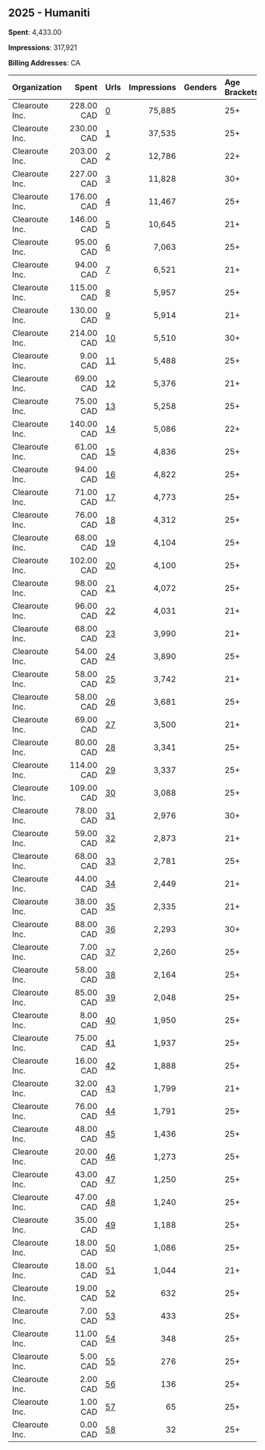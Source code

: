 ## 2025 - Humaniti 
**Spent**: 4,433.00

**Impressions**: 317,921

**Billing Addresses**: CA

|Organization|Spent|Urls|Impressions|Genders|Age Brackets|Country Codes|
|:---|---:|:---|---:|:---|:---|:---|
|Clearoute Inc.|228.00 CAD|[0](https://www.snap.com/political-ads/asset/a47bf4bf869825be693bb8fa75e1c275f254d497345b125927740dc0186291ef?mediaType=mp4)|75,885||25+|united states|
|Clearoute Inc.|230.00 CAD|[1](https://www.snap.com/political-ads/asset/a47bf4bf869825be693bb8fa75e1c275f254d497345b125927740dc0186291ef?mediaType=mp4)|37,535||25+|united states|
|Clearoute Inc.|203.00 CAD|[2](https://www.snap.com/political-ads/asset/185f772ee3ee3c319297bbc52715b9b2cb2f97c8dbd8be3749a0cf9977eb1b15?mediaType=mp4)|12,786||22+|united kingdom|
|Clearoute Inc.|227.00 CAD|[3](https://www.snap.com/political-ads/asset/f6827b4d913b1b9ad5b414fd9cad73834f03d6c683f6b408501a862f64e92267?mediaType=mp4)|11,828||30+|united states|
|Clearoute Inc.|176.00 CAD|[4](https://www.snap.com/political-ads/asset/a47bf4bf869825be693bb8fa75e1c275f254d497345b125927740dc0186291ef?mediaType=mp4)|11,467||25+|united kingdom|
|Clearoute Inc.|146.00 CAD|[5](https://www.snap.com/political-ads/asset/b20d8734dc9c4cd5de95bac350a2935e8d9d1e3999878fc705ded805d9df4d07?mediaType=png)|10,645||21+|canada|
|Clearoute Inc.|95.00 CAD|[6](https://www.snap.com/political-ads/asset/8e80cf89afb0f8b6b4959ecc61e1dcbf191224e8bf9b0f772372a514b2d0dda1?mediaType=mp4)|7,063||25+|united states|
|Clearoute Inc.|94.00 CAD|[7](https://www.snap.com/political-ads/asset/13a4b9758c877b4b368faf33f93da74742abdf1a772f2dd6714b52fd12b47cb8?mediaType=png)|6,521||21+|canada|
|Clearoute Inc.|115.00 CAD|[8](https://www.snap.com/political-ads/asset/53c0b885dd7c8b1cb026d9814861c380569446d006e433e8b6eb1be15fd2e5ca?mediaType=mp4)|5,957||25+|united states|
|Clearoute Inc.|130.00 CAD|[9](https://www.snap.com/political-ads/asset/89cf1c3ed3dcf6b363b6c723f140f330f6315e79ba0073f42ccd27c3f8bbdb0e?mediaType=mp4)|5,914||21+|canada|
|Clearoute Inc.|214.00 CAD|[10](https://www.snap.com/political-ads/asset/f6827b4d913b1b9ad5b414fd9cad73834f03d6c683f6b408501a862f64e92267?mediaType=mp4)|5,510||30+|united states|
|Clearoute Inc.|9.00 CAD|[11](https://www.snap.com/political-ads/asset/842e1f65916b3cff60da29729cdcfbb47bac08528d04e1d07b22c2bc999a952c?mediaType=mp4)|5,488||25+|united states|
|Clearoute Inc.|69.00 CAD|[12](https://www.snap.com/political-ads/asset/16dcae0e66b58e75295074974fe1a73b4bdb2f0f570dd3c33df721fbe8d815ff?mediaType=mp4)|5,376||21+|canada|
|Clearoute Inc.|75.00 CAD|[13](https://www.snap.com/political-ads/asset/a6f00711084c516e7e28a5fd3b005a7a8290d37c451587fdbcc4b0f26edf2509?mediaType=mp4)|5,258||25+|united kingdom|
|Clearoute Inc.|140.00 CAD|[14](https://www.snap.com/political-ads/asset/185f772ee3ee3c319297bbc52715b9b2cb2f97c8dbd8be3749a0cf9977eb1b15?mediaType=mp4)|5,086||22+|united states|
|Clearoute Inc.|61.00 CAD|[15](https://www.snap.com/political-ads/asset/ba4b2aa0be537c9619c5b09750e71e6b40574252d88420576781300fd9f9068f?mediaType=mp4)|4,836||25+|united kingdom|
|Clearoute Inc.|94.00 CAD|[16](https://www.snap.com/political-ads/asset/8e80cf89afb0f8b6b4959ecc61e1dcbf191224e8bf9b0f772372a514b2d0dda1?mediaType=mp4)|4,822||25+|united states|
|Clearoute Inc.|71.00 CAD|[17](https://www.snap.com/political-ads/asset/a6f00711084c516e7e28a5fd3b005a7a8290d37c451587fdbcc4b0f26edf2509?mediaType=mp4)|4,773||25+|united kingdom|
|Clearoute Inc.|76.00 CAD|[18](https://www.snap.com/political-ads/asset/8e80cf89afb0f8b6b4959ecc61e1dcbf191224e8bf9b0f772372a514b2d0dda1?mediaType=mp4)|4,312||25+|united kingdom|
|Clearoute Inc.|68.00 CAD|[19](https://www.snap.com/political-ads/asset/88a87ad4198ecc726f62b8d29153b46a8c9d22d8482a07079d28f543de5c832d?mediaType=mp4)|4,104||25+|united kingdom|
|Clearoute Inc.|102.00 CAD|[20](https://www.snap.com/political-ads/asset/23e75ed333c4103b05b642f858595b41d32017089cb259f0c5fe1a91ba7b5cc7?mediaType=mp4)|4,100||25+|united states|
|Clearoute Inc.|98.00 CAD|[21](https://www.snap.com/political-ads/asset/ba4b2aa0be537c9619c5b09750e71e6b40574252d88420576781300fd9f9068f?mediaType=mp4)|4,072||25+|united kingdom|
|Clearoute Inc.|96.00 CAD|[22](https://www.snap.com/political-ads/asset/a0ef3a8ecfedc8d544aa6822c246002082890a9d3e5cb3e3fc0f53b726dff522?mediaType=mp4)|4,031||21+|canada|
|Clearoute Inc.|68.00 CAD|[23](https://www.snap.com/political-ads/asset/d715a3505b8d9c784501244597908df33a005e0f51d42bcde9ebc0e342876420?mediaType=mp4)|3,990||21+|canada|
|Clearoute Inc.|54.00 CAD|[24](https://www.snap.com/political-ads/asset/ba4b2aa0be537c9619c5b09750e71e6b40574252d88420576781300fd9f9068f?mediaType=mp4)|3,890||25+|united kingdom|
|Clearoute Inc.|58.00 CAD|[25](https://www.snap.com/political-ads/asset/13a4b9758c877b4b368faf33f93da74742abdf1a772f2dd6714b52fd12b47cb8?mediaType=png)|3,742||21+|canada|
|Clearoute Inc.|58.00 CAD|[26](https://www.snap.com/political-ads/asset/88a87ad4198ecc726f62b8d29153b46a8c9d22d8482a07079d28f543de5c832d?mediaType=mp4)|3,681||25+|united kingdom|
|Clearoute Inc.|69.00 CAD|[27](https://www.snap.com/political-ads/asset/6a23f9467c5d2a9b2913f19f3a4060351e0a9cba0e9d34f554f81f5b76f637d4?mediaType=mp4)|3,500||21+|canada|
|Clearoute Inc.|80.00 CAD|[28](https://www.snap.com/political-ads/asset/a6f00711084c516e7e28a5fd3b005a7a8290d37c451587fdbcc4b0f26edf2509?mediaType=mp4)|3,341||25+|united kingdom|
|Clearoute Inc.|114.00 CAD|[29](https://www.snap.com/political-ads/asset/88a87ad4198ecc726f62b8d29153b46a8c9d22d8482a07079d28f543de5c832d?mediaType=mp4)|3,337||25+|united states|
|Clearoute Inc.|109.00 CAD|[30](https://www.snap.com/political-ads/asset/88a87ad4198ecc726f62b8d29153b46a8c9d22d8482a07079d28f543de5c832d?mediaType=mp4)|3,088||25+|united states|
|Clearoute Inc.|78.00 CAD|[31](https://www.snap.com/political-ads/asset/91db89da093f99d398ca13984672067ea5e39e7536cd7b2574a103fdf09cdd59?mediaType=mp4)|2,976||30+|united states|
|Clearoute Inc.|59.00 CAD|[32](https://www.snap.com/political-ads/asset/af9a9fe4bc1cb3d45025eb72b53e8248491252f7b37ffaa6f97e819ae60d8f26?mediaType=mp4)|2,873||21+|canada|
|Clearoute Inc.|68.00 CAD|[33](https://www.snap.com/political-ads/asset/990289c089f6637515869897011ff59c26824a9cb879e1e7d3c14a71514bddfe?mediaType=mp4)|2,781||25+|united states|
|Clearoute Inc.|44.00 CAD|[34](https://www.snap.com/political-ads/asset/dddae7dadd8a177237b8b236a25d7eb10a9b07d54034f2aed90b08ef8f8b4679?mediaType=mp4)|2,449||21+|canada|
|Clearoute Inc.|38.00 CAD|[35](https://www.snap.com/political-ads/asset/d189e264d2be077a69308cc4c09b40b780aec6b0b49d504e583cfeb6ef226ee1?mediaType=mp4)|2,335||21+|canada|
|Clearoute Inc.|88.00 CAD|[36](https://www.snap.com/political-ads/asset/91db89da093f99d398ca13984672067ea5e39e7536cd7b2574a103fdf09cdd59?mediaType=mp4)|2,293||30+|united states|
|Clearoute Inc.|7.00 CAD|[37](https://www.snap.com/political-ads/asset/e1eb64e9cf7afe55e948bd5ccdc8c2b5aca932d6741e705f044203fb8a624915?mediaType=mp4)|2,260||25+|united states|
|Clearoute Inc.|58.00 CAD|[38](https://www.snap.com/political-ads/asset/88a87ad4198ecc726f62b8d29153b46a8c9d22d8482a07079d28f543de5c832d?mediaType=mp4)|2,164||25+|united kingdom|
|Clearoute Inc.|85.00 CAD|[39](https://www.snap.com/political-ads/asset/a6f00711084c516e7e28a5fd3b005a7a8290d37c451587fdbcc4b0f26edf2509?mediaType=mp4)|2,048||25+|united states|
|Clearoute Inc.|8.00 CAD|[40](https://www.snap.com/political-ads/asset/e1eb64e9cf7afe55e948bd5ccdc8c2b5aca932d6741e705f044203fb8a624915?mediaType=mp4)|1,950||25+|united states|
|Clearoute Inc.|75.00 CAD|[41](https://www.snap.com/political-ads/asset/a6f00711084c516e7e28a5fd3b005a7a8290d37c451587fdbcc4b0f26edf2509?mediaType=mp4)|1,937||25+|united states|
|Clearoute Inc.|16.00 CAD|[42](https://www.snap.com/political-ads/asset/842e1f65916b3cff60da29729cdcfbb47bac08528d04e1d07b22c2bc999a952c?mediaType=mp4)|1,888||25+|united states|
|Clearoute Inc.|32.00 CAD|[43](https://www.snap.com/political-ads/asset/ce9b6a8cdf68f9f5990e6720a573dbb3ae76dca619dfae02e804d9c46397184f?mediaType=png)|1,799||21+|canada|
|Clearoute Inc.|76.00 CAD|[44](https://www.snap.com/political-ads/asset/88a87ad4198ecc726f62b8d29153b46a8c9d22d8482a07079d28f543de5c832d?mediaType=mp4)|1,791||25+|united states|
|Clearoute Inc.|48.00 CAD|[45](https://www.snap.com/political-ads/asset/a6f00711084c516e7e28a5fd3b005a7a8290d37c451587fdbcc4b0f26edf2509?mediaType=mp4)|1,436||25+|united states|
|Clearoute Inc.|20.00 CAD|[46](https://www.snap.com/political-ads/asset/2302256de033ea6e9abdfba10e908e57046f4a6e39e0e444fb28cc827ca8644a?mediaType=mp4)|1,273||25+|united states|
|Clearoute Inc.|43.00 CAD|[47](https://www.snap.com/political-ads/asset/ba4b2aa0be537c9619c5b09750e71e6b40574252d88420576781300fd9f9068f?mediaType=mp4)|1,250||25+|united states|
|Clearoute Inc.|47.00 CAD|[48](https://www.snap.com/political-ads/asset/ba4b2aa0be537c9619c5b09750e71e6b40574252d88420576781300fd9f9068f?mediaType=mp4)|1,240||25+|united states|
|Clearoute Inc.|35.00 CAD|[49](https://www.snap.com/political-ads/asset/ba4b2aa0be537c9619c5b09750e71e6b40574252d88420576781300fd9f9068f?mediaType=mp4)|1,188||25+|united states|
|Clearoute Inc.|18.00 CAD|[50](https://www.snap.com/political-ads/asset/842e1f65916b3cff60da29729cdcfbb47bac08528d04e1d07b22c2bc999a952c?mediaType=mp4)|1,086||25+|united states|
|Clearoute Inc.|18.00 CAD|[51](https://www.snap.com/political-ads/asset/469e7807eb46f1563496cd95bfddb0880dfa192c390bf620482ba6a059057e8d?mediaType=mp4)|1,044||21+|canada|
|Clearoute Inc.|19.00 CAD|[52](https://www.snap.com/political-ads/asset/2302256de033ea6e9abdfba10e908e57046f4a6e39e0e444fb28cc827ca8644a?mediaType=mp4)|632||25+|united states|
|Clearoute Inc.|7.00 CAD|[53](https://www.snap.com/political-ads/asset/1b4f6d495d6d68ec4a529984609acbe074a6a84fd4933963eb4805472b26f9b9?mediaType=mp4)|433||25+|united states|
|Clearoute Inc.|11.00 CAD|[54](https://www.snap.com/political-ads/asset/2302256de033ea6e9abdfba10e908e57046f4a6e39e0e444fb28cc827ca8644a?mediaType=mp4)|348||25+|united states|
|Clearoute Inc.|5.00 CAD|[55](https://www.snap.com/political-ads/asset/96f3dc76aaf1d626bcff55134f80bb8a62ea35ec69e184b4a88a5515a140bbef?mediaType=mp4)|276||25+|united states|
|Clearoute Inc.|2.00 CAD|[56](https://www.snap.com/political-ads/asset/eecee2a3c621e5ad4be66e7ff9159fa307969d37dff09259b6fb9ef2af35c3c5?mediaType=mp4)|136||25+|united states|
|Clearoute Inc.|1.00 CAD|[57](https://www.snap.com/political-ads/asset/e1eb64e9cf7afe55e948bd5ccdc8c2b5aca932d6741e705f044203fb8a624915?mediaType=mp4)|65||25+|united states|
|Clearoute Inc.|0.00 CAD|[58](https://www.snap.com/political-ads/asset/96f3dc76aaf1d626bcff55134f80bb8a62ea35ec69e184b4a88a5515a140bbef?mediaType=mp4)|32||25+|united states|
